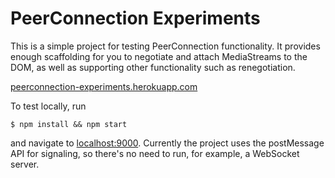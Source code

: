 PeerConnection Experiments
==========================

This is a simple project for testing PeerConnection functionality. It provides
enough scaffolding for you to negotiate and attach MediaStreams to the DOM, as
well as supporting other functionality such as renegotiation.

[peerconnection-experiments.herokuapp.com](https://peerconnection-experiments.herokuapp.com)

To test locally, run

```
$ npm install && npm start
```

and navigate to [localhost:9000](http://localhost:9000). Currently the project
uses the postMessage API for signaling, so there's no need to run, for example,
a WebSocket server.
